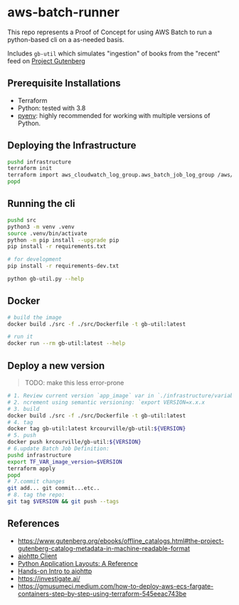 # aws-batch-runner

This repo represents a Proof of Concept for using AWS Batch to run
a python-based cli on a as-needed basis.

Includes `gb-util` which simulates "ingestion" of books from the
"recent" feed on [Project Gutenberg](https://www.gutenberg.org)

## Prerequisite Installations

* Terraform
* Python: tested with 3.8
* [pyenv](https://github.com/pyenv/pyenv): highly recommended for working with
multiple versions of Python.

## Deploying the Infrastructure

```sh
pushd infrastructure
terraform init
terraform import aws_cloudwatch_log_group.aws_batch_job_log_group /aws/batch/job
popd
```

## Running the cli

```sh
pushd src
python3 -m venv .venv
source .venv/bin/activate
python -m pip install --upgrade pip
pip install -r requirements.txt

# for development
pip install -r requirements-dev.txt

python gb-util.py --help
```

## Docker

```sh
# build the image
docker build ./src -f ./src/Dockerfile -t gb-util:latest

# run it
docker run --rm gb-util:latest --help

```

## Deploy a new version

> TODO: make this less error-prone

```sh
# 1. Review current version `app_image` var in `./infrastructure/variables.tf`
# 2. ncrement using semantic versioning: `export VERSION=x.x.x
# 3. build
docker build ./src -f ./src/Dockerfile -t gb-util:latest
# 4. tag
docker tag gb-util:latest krcourville/gb-util:${VERSION}
# 5. push
docker push krcourville/gb-util:${VERSION}
# 6.update Batch Job Definition:
pushd infrastructure
export TF_VAR_image_version=$VERSION
terraform apply
popd
# 7.commit changes
git add... git commit...etc..
# 8. tag the repo: 
git tag $VERSION && git push --tags
```




## References

* <https://www.gutenberg.org/ebooks/offline_catalogs.html#the-project-gutenberg-catalog-metadata-in-machine-readable-format>
* [aiohttp Client](https://us-pycon-2019-tutorial.readthedocs.io/aiohttp_client.html)
* [Python Application Layouts: A Reference](https://realpython.com/python-application-layouts)
* [Hands-on Intro to aiohttp](https://us-pycon-2019-tutorial.readthedocs.io/aiohttp_client.html)
* <https://investigate.ai/>
* <https://gmusumeci.medium.com/how-to-deploy-aws-ecs-fargate-containers-step-by-step-using-terraform-545eeac743be>
